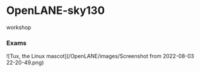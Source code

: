 # OpenLANE-sky130
workshop

<h3>Exams</h3>

![Tux, the Linux mascot](/OpenLANE/images/Screenshot from 2022-08-03 22-20-49.png)
